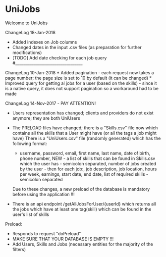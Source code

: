 # UniJobs
Welcome to UniJobs



ChangeLog 18-Jan-2018
   * Added indexes on Job columns
   * Changed dates in the input .csv files (as preparation for further modifications)
   * [TODO] Add date checking for each job query
#__________________________________


ChangeLog 10-Jan-2018
    * Added pagination - each request now takes a page number; the page size is set to 10 by default (it can be changed)
    * Improved query for getting al jobs for a user (based on the skills) - since it is a native query, it does not support
        pagination so a workaround had to be made

ChangeLog 14-Nov-2017 - PAY ATTENTION!
* Users representation has changed; clients and providers do not exist anymore; they are both UniUsers
* The PRELOAD files have changed; there is a "Skills.csv" file now which contains all the skills that a User might have
    (or all the tags a job might have)
    There is a "UniUsers.csv" file (randomly generated) which has the following format:
    - username, password, email, first name, last name, date of birth, phone number, <bold>NEW</bold> - a list of skills
    that can be found in Skills.csv which the user has - semicolon separated, number of jobs created by the user - then for each job:, job description, job location,
    hours per week, earnings, start date, end date, list of required skills - semicolon separated
    
    <bold> Due to these changes, a new preload of the database is mandatory before using the application !!! </bold>
* There is an api endpoint /getAllJobsForUser/{userId} which returns all the jobs which have at least one tag(skill) which can be found in the user's
    list of skills

Preload:
* Responds to request "doPreload"
* MAKE SURE THAT YOUR DATABASE IS EMPTY !!!
* Add Users, Skills and Jobs (necessary entities for the majority of the filters)




